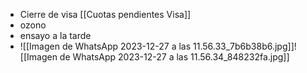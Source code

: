 - Cierre de visa [[Cuotas pendientes Visa]]
- ozono
- ensayo a la tarde 
- ![[Imagen de WhatsApp 2023-12-27 a las 11.56.33_7b6b38b6.jpg]]![[Imagen de WhatsApp 2023-12-27 a las 11.56.34_848232fa.jpg]]